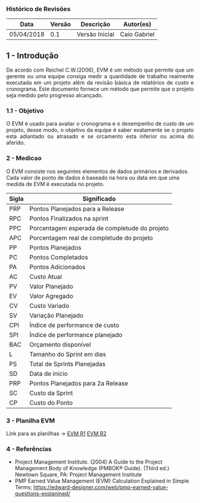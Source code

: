 ### Histórico de Revisões

|Data|Versão|Descrição|Autor(es)|           
|-----|------|---------|----------|            
|05/04/2018|0.1| Versão Inicial |Caio Gabriel|


## 1 - Introdução

<p align="justify">
De acordo com Reichel C.W.(2006), EVM é um método que permite que um gerente ou uma equipe consiga medir a quantidade de trabalho realmente executada em um projeto além da revisão básica de relatórios de custo e cronograma. Este documento fornece um método que permite que o projeto seja medido pelo progresso alcançado.

</p>

### 1.1 - Objetivo

<p align="justify">
O EVM é usado para avaliar o cronograma e o desempenho de custo de um projeto, desse modo, o objetivo da equipe é saber exatamente se o projeto esta adiantado ou atrasado e se orcamento esta inferior ou acima do aferido.
</p>


### 2  - Medicao
O EVM consiste nos seguintes elementos de dados primários e derivados. Cada valor de ponto de dados é baseado na hora ou data em que uma medida de EVM é executada no projeto.

|Sigla|Significado|
|-----|------|
|PRP | Pontos Planejados para a Release	|					
|RPC | Pontos Finalizados na sprint		|				
|PPC | Porcentagem esperada de completude do projeto		|				
|APC | Porcentagem real de completude do projeto	|					
|PP | Pontos Planejados						|
|PC | Pontos Completados	|					
|PA | Pontos Adicionados	|					
|AC | Custo Atual			|			
|PV | Valor Planejado		|				
|EV | Valor Agregado	|					
|CV | Custo Variado			|			
|SV | Variação Planejado	|					
|CPI | Índice de performance de custo		|				
|SPI | Índice de performance planejado|						
|BAC | Orçamento disponível	|
|L | Tamanho do Sprint em dias		|
|PS | Total de Sprints Planejadas		|
|SD | Data de início		|
|PRP | Pontos Planejados para 2a Release	|
|SC | Custo da Sprint		|
|CP | Custo do Ponto|		




### 3 - Planilha EVM

<p align="center">

</p>

Link para as planilhas -> 
[EVM R1](https://docs.google.com/spreadsheets/d/1AkEWmBIE79ULfsWTXpxpCET_zgmMRfLFKNF1h5lR20I/edit#gid=1269961137)
[EVM R2](https://docs.google.com/spreadsheets/d/1AkEWmBIE79ULfsWTXpxpCET_zgmMRfLFKNF1h5lR20I/edit#gid=1332969272)
### 4 - Referências

* Project Management Institute. (2004) A Guide to the Project Management Body of Knowledge (PMBOK® Guide). (Third ed.) Newtown Square, PA: Project Management Institute
* PMP Earned Value Management (EVM) Calculation Explained in Simple Terms; https://edward-designer.com/web/pmp-earned-value-questions-explanined/
